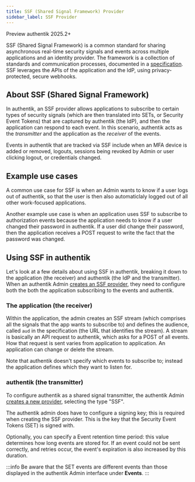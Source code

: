 ```yaml
---
title: SSF (Shared Signal Framework) Provider
sidebar_label: SSF Provider
---
```


<span class="badge badge--preview">Preview</span>
<span class="badge badge--version">authentik 2025.2+</span>
&nbsp;

SSF (Shared Signal Framework) is a common standard for sharing asynchronous real-time security signals and events across multiple applications and an identity provider. The framework is a collection of standards and communication processes, documented in a [specification](https://openid.net/specs/openid-sharedsignals-framework-1_0-ID3.html). SSF leverages the APIs of the application and the IdP, using privacy-protected, secure webhooks.

## About SSF (Shared Signal Framework)

In authentik, an SSF provider allows applications to subscribe to certain types of security signals (which are then translated into SETs, or Security Event Tokens) that are captured by authentik (the IdP), and then the application can respond to each event. In this scenario, authentik acts as the *transmitter* and the application as the *receiver* of the events.

Events in authentik that are tracked via SSF include when an MFA device is added or removed, logouts, sessions being revoked by Admin or user clicking logout, or credentials changed.

## Example use cases

A common use case for SSF is when an Admin wants to know if a user logs out of authentik, so that the user is then also automaticlaly logged  out of all other work-focused applications.

Another example use case is when an application uses SSF to subscribe to authorization events because the application needs to know if a user changed their password in authentik. If a user did change their password, then the application receives a POST request to write the fact that the password was changed.

## Using SSF in authentik

Let's look at a few details about using SSF in authentik, breaking it down to the application (the receiver) and authentik (the IdP and the transmitter). When an authentik Admin [creates an SSF provider](./create-ssf-provider), they need to configure both the both the application subscribing to the events and authentik.

### The application (the receiver)

Within the application, the admin creates an SSF stream (which comprises all the signals that the app wants to subscribe to) and defines the audience, called `aud` in the specification (the URL that identifies the stream). A stream is basically an API request to authentik, which asks for a POST of all events. How that request is sent varies from application to application. An application can change or delete the stream.

Note that authentik doesn't specify which events to subscribe to; instead the application defines which they want to listen for.

### authentik (the transmitter)

To configure authentik as a shared signal transmitter, the authentik Admin [creates a new provider](./create-ssf-provider), selecting the type "SSF".

The authentik admin does have to configure a signing key; this is required when creating the SSF provider. This is the key that the Security Event Tokens (SET) is signed with.

Optionally, you can specify a Event retention time period: this value determines how long events are stored for. If an event could not be sent correctly, and retries occur, the event's expiration is also increased by this duration.

:::info
Be aware that the SET events are different events than those displayed in the authentik Admin interface under **Events**.
:::

